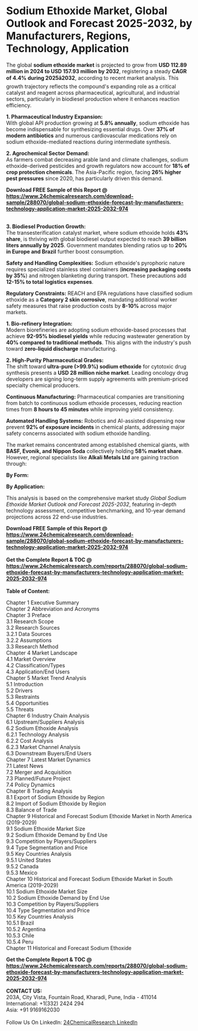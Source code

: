 <h1>Sodium Ethoxide Market, Global Outlook and Forecast 2025-2032, by Manufacturers, Regions, Technology, Application</h1><p>The global <strong>sodium ethoxide market</strong> is projected to grow from <strong>USD 112.89 million in 2024 to USD 157.93 million by 2032</strong>, registering a steady <strong>CAGR of 4.4% during 2025â2032</strong>, according to recent market analysis. This growth trajectory reflects the compound's expanding role as a critical catalyst and reagent across pharmaceutical, agricultural, and industrial sectors, particularly in biodiesel production where it enhances reaction efficiency.</p><p><strong>1. Pharmaceutical Industry Expansion:</strong><br>
With global API production growing at <strong>5.8% annually</strong>, sodium ethoxide has become indispensable for synthesizing essential drugs. Over <strong>37% of modern antibiotics</strong> and numerous cardiovascular medications rely on sodium ethoxide-mediated reactions during intermediate synthesis.</p><p><strong>2. Agrochemical Sector Demand:</strong><br>
As farmers combat decreasing arable land and climate challenges, sodium ethoxide-derived pesticides and growth regulators now account for <strong>18% of crop protection chemicals</strong>. The Asia-Pacific region, facing <strong>26% higher pest pressures</strong> since 2020, has particularly driven this demand.</p><div><b>Download FREE Sample of this Report @ 
            <a href="https://www.24chemicalresearch.com/download-sample/288070/global-sodium-ethoxide-forecast-by-manufacturers-technology-application-market-2025-2032-974">
            https://www.24chemicalresearch.com/download-sample/288070/global-sodium-ethoxide-forecast-by-manufacturers-technology-application-market-2025-2032-974</a></b></div><br><p><strong>3. Biodiesel Production Growth:</strong><br>
The transesterification catalyst market, where sodium ethoxide holds <strong>43% share</strong>, is thriving with global biodiesel output expected to reach <strong>39 billion liters annually by 2025</strong>. Government mandates blending ratios up to <strong>20% in Europe and Brazil</strong> further boost consumption.</p><p><strong>Safety and Handling Complexities:</strong> Sodium ethoxide's pyrophoric nature requires specialized stainless steel containers (<strong>increasing packaging costs by 35%</strong>) and nitrogen blanketing during transport. These precautions add <strong>12-15% to total logistics expenses</strong>.</p><p><strong>Regulatory Constraints:</strong> REACH and EPA regulations have classified sodium ethoxide as a <strong>Category 2 skin corrosive</strong>, mandating additional worker safety measures that raise production costs by <strong>8-10%</strong> across major markets.</p><p><strong>1. Bio-refinery Integration:</strong><br>
Modern biorefineries are adopting sodium ethoxide-based processes that achieve <strong>92-95% biodiesel yields</strong> while reducing wastewater generation by <strong>40% compared to traditional methods</strong>. This aligns with the industry's push toward <strong>zero-liquid discharge</strong> manufacturing.</p><p><strong>2. High-Purity Pharmaceutical Grades:</strong><br>
The shift toward <strong>ultra-pure (&gt;99.9%) sodium ethoxide</strong> for cytotoxic drug synthesis presents a <strong>USD 28 million niche market</strong>. Leading oncology drug developers are signing long-term supply agreements with premium-priced specialty chemical producers.</p><p><strong>Continuous Manufacturing:</strong> Pharmaceutical companies are transitioning from batch to continuous sodium ethoxide processes, reducing reaction times from <strong>8 hours to 45 minutes</strong> while improving yield consistency.</p><p><strong>Automated Handling Systems:</strong> Robotics and AI-assisted dispensing now prevent <strong>92% of exposure incidents</strong> in chemical plants, addressing major safety concerns associated with sodium ethoxide handling.</p><p>The market remains concentrated among established chemical giants, with <strong>BASF, Evonik, and Nippon Soda</strong> collectively holding <strong>58% market share</strong>. However, regional specialists like <strong>Alkali Metals Ltd</strong> are gaining traction through:</p><p><strong>By Form:</strong></p><p><strong>By Application:</strong></p><p>This analysis is based on the comprehensive market study <em>Global Sodium Ethoxide Market Outlook and Forecast 2025-2032</em>, featuring in-depth technology assessment, competitive benchmarking, and 10-year demand projections across 22 end-use industries.</p><div><b>Download FREE Sample of this Report @ 
            <a href="https://www.24chemicalresearch.com/download-sample/288070/global-sodium-ethoxide-forecast-by-manufacturers-technology-application-market-2025-2032-974">
            https://www.24chemicalresearch.com/download-sample/288070/global-sodium-ethoxide-forecast-by-manufacturers-technology-application-market-2025-2032-974</a></b></div><br><div><b>Get the Complete Report & TOC @ 
            <a href="https://www.24chemicalresearch.com/reports/288070/global-sodium-ethoxide-forecast-by-manufacturers-technology-application-market-2025-2032-974">
            https://www.24chemicalresearch.com/reports/288070/global-sodium-ethoxide-forecast-by-manufacturers-technology-application-market-2025-2032-974</a></b></div><br>
            <b>Table of Content:</b><p>Chapter 1 Executive Summary<br />
Chapter 2 Abbreviation and Acronyms<br />
Chapter 3 Preface<br />
3.1 Research Scope<br />
3.2 Research Sources<br />
3.2.1 Data Sources<br />
3.2.2 Assumptions<br />
3.3 Research Method<br />
Chapter 4 Market Landscape<br />
4.1 Market Overview<br />
4.2 Classification/Types<br />
4.3 Application/End Users<br />
Chapter 5 Market Trend Analysis<br />
5.1 Introduction<br />
5.2 Drivers<br />
5.3 Restraints<br />
5.4 Opportunities<br />
5.5 Threats<br />
Chapter 6 Industry Chain Analysis<br />
6.1 Upstream/Suppliers Analysis<br />
6.2 Sodium Ethoxide Analysis<br />
6.2.1 Technology Analysis<br />
6.2.2 Cost Analysis<br />
6.2.3 Market Channel Analysis<br />
6.3 Downstream Buyers/End Users<br />
Chapter 7 Latest Market Dynamics<br />
7.1 Latest News<br />
7.2 Merger and Acquisition<br />
7.3 Planned/Future Project<br />
7.4 Policy Dynamics<br />
Chapter 8 Trading Analysis<br />
8.1 Export of Sodium Ethoxide by Region<br />
8.2 Import of Sodium Ethoxide by Region<br />
8.3 Balance of Trade<br />
Chapter 9 Historical and Forecast Sodium Ethoxide Market in North America (2019-2029)<br />
9.1 Sodium Ethoxide Market Size<br />
9.2 Sodium Ethoxide Demand by End Use<br />
9.3 Competition by Players/Suppliers<br />
9.4 Type Segmentation and Price<br />
9.5 Key Countries Analysis<br />
9.5.1 United States<br />
9.5.2 Canada<br />
9.5.3 Mexico<br />
Chapter 10 Historical and Forecast Sodium Ethoxide Market in South America (2019-2029)<br />
10.1 Sodium Ethoxide Market Size<br />
10.2 Sodium Ethoxide Demand by End Use<br />
10.3 Competition by Players/Suppliers<br />
10.4 Type Segmentation and Price<br />
10.5 Key Countries Analysis<br />
10.5.1 Brazil<br />
10.5.2 Argentina<br />
10.5.3 Chile<br />
10.5.4 Peru<br />
Chapter 11 Historical and Forecast Sodium Ethoxide </p><div><b>Get the Complete Report & TOC @ 
            <a href="https://www.24chemicalresearch.com/reports/288070/global-sodium-ethoxide-forecast-by-manufacturers-technology-application-market-2025-2032-974">
            https://www.24chemicalresearch.com/reports/288070/global-sodium-ethoxide-forecast-by-manufacturers-technology-application-market-2025-2032-974</a></b></div><br><b>CONTACT US:</b><br>
            203A, City Vista, Fountain Road, Kharadi, Pune, India - 411014<br>
            International: +1(332) 2424 294<br>
            Asia: +91 9169162030 <br><br>
            Follow Us On LinkedIn: <a href="https://www.linkedin.com/company/24chemicalresearch/">24ChemicalResearch LinkedIn</a>